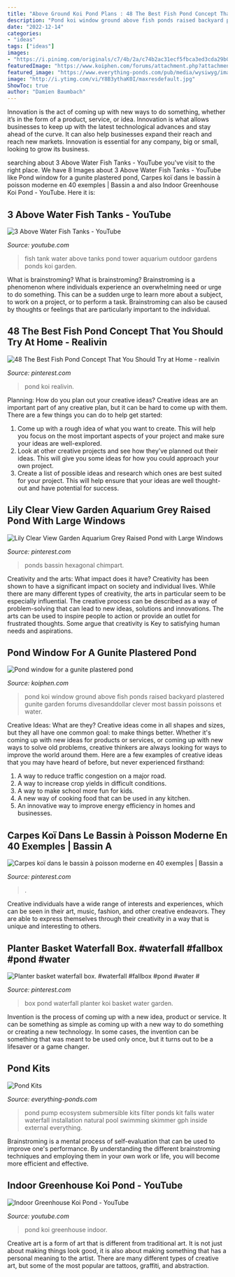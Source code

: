 ```yaml
---
title: "Above Ground Koi Pond Plans : 48 The Best Fish Pond Concept That You Should Try At Home"
description: "Pond koi window ground above fish ponds raised backyard plastered gunite garden forums divesanddollar clever most bassin poissons et water"
date: "2022-12-14"
categories:
- "ideas"
tags: ["ideas"]
images:
- "https://i.pinimg.com/originals/c7/4b/2a/c74b2ac31ecf5fbca3ed3cda29b038bc.jpg"
featuredImage: "https://www.koiphen.com/forums/attachment.php?attachmentid=432458&amp;stc=1&amp;d=1330192395"
featured_image: "https://www.everything-ponds.com/pub/media/wysiwyg/images/pond-drawing-ecosystem-external-filter-submersible-pump.jpg"
image: "http://i.ytimg.com/vi/Y8B3ythaK0I/maxresdefault.jpg"
ShowToc: true
author: "Damien Baumbach"
---
```



Innovation is the act of coming up with new ways to do something, whether it’s in the form of a product, service, or idea. Innovation is what allows businesses to keep up with the latest technological advances and stay ahead of the curve. It can also help businesses expand their reach and reach new markets. Innovation is essential for any company, big or small, looking to grow its business.

	

		
searching about 3 Above Water Fish Tanks - YouTube you've visit to the right place. We have 8 Images about 3 Above Water Fish Tanks - YouTube like Pond window for a gunite plastered pond, Carpes koï dans le bassin à poisson moderne en 40 exemples | Bassin a and also Indoor Greenhouse Koi Pond - YouTube. Here it is:
		
    
## 3 Above Water Fish Tanks - YouTube

<img loading=lazy src="https://i.ytimg.com/vi/WX8sSFahm-A/maxresdefault.jpg" onerror="this.onerror=null;this.src='https://tse2.mm.bing.net/th?id=OIP.f479yLPczaiPtj7TRJPhGQHaEK&amp;pid=15.1';" alt="3 Above Water Fish Tanks - YouTube">

_Source: youtube.com_

>fish tank water above tanks pond tower aquarium outdoor gardens ponds koi garden. 

	

What is brainstroming?
What is brainstroming? Brainstroming is a phenomenon where individuals experience an overwhelming need or urge to do something. This can be a sudden urge to learn more about a subject, to work on a project, or to perform a task. Brainstroming can also be caused by thoughts or feelings that are particularly important to the individual.

    
## 48 The Best Fish Pond Concept That You Should Try At Home - Realivin

<img loading=lazy src="https://i.pinimg.com/originals/c7/4b/2a/c74b2ac31ecf5fbca3ed3cda29b038bc.jpg" onerror="this.onerror=null;this.src='https://tse3.mm.bing.net/th?id=OIP.hYmOd9VCGYsF8UE8IThIKQHaJQ&amp;pid=15.1';" alt="48 The Best Fish Pond Concept That You Should Try at Home - realivin">

_Source: pinterest.com_

>pond koi realivin. 

	

Planning: How do you plan out your creative ideas?
Creative ideas are an important part of any creative plan, but it can be hard to come up with them. 
There are a few things you can do to help get started:

1. Come up with a rough idea of what you want to create. This will help you focus on the most important aspects of your project and make sure your ideas are well-explored. 
2. Look at other creative projects and see how they’ve planned out their ideas. This will give you some ideas for how you could approach your own project. 
3. Create a list of possible ideas and research which ones are best suited for your project. This will help ensure that your ideas are well thought-out and have potential for success.

    
## Lily Clear View Garden Aquarium Grey Raised Pond With Large Windows

<img loading=lazy src="https://i.pinimg.com/736x/ac/d8/d2/acd8d2583cfa831171a25ca84bdb8e87.jpg" onerror="this.onerror=null;this.src='https://tse2.mm.bing.net/th?id=OIP.ckk6t4QUDSh9qUbVJ4fuFgHaFj&amp;pid=15.1';" alt="Lily Clear View Garden Aquarium Grey Raised Pond with Large Windows">

_Source: pinterest.com_

>ponds bassin hexagonal chimpart. 

	

Creativity and the arts: What impact does it have?
Creativity has been shown to have a significant impact on society and individual lives. While there are many different types of creativity, the arts in particular seem to be especially influential. The creative process can be described as a way of problem-solving that can lead to new ideas, solutions and innovations. The arts can be used to inspire people to action or provide an outlet for frustrated thoughts. Some argue that creativity is Key to satisfying human needs and aspirations.

    
## Pond Window For A Gunite Plastered Pond

<img loading=lazy src="https://www.koiphen.com/forums/attachment.php?attachmentid=432458&amp;stc=1&amp;d=1330192395" onerror="this.onerror=null;this.src='https://tse2.mm.bing.net/th?id=OIP.PSehdcfiJMHk4LHfJlSDfAHaE8&amp;pid=15.1';" alt="Pond window for a gunite plastered pond">

_Source: koiphen.com_

>pond koi window ground above fish ponds raised backyard plastered gunite garden forums divesanddollar clever most bassin poissons et water. 

	

Creative Ideas: What are they?
Creative ideas come in all shapes and sizes, but they all have one common goal: to make things better. Whether it's coming up with new ideas for products or services, or coming up with new ways to solve old problems, creative thinkers are always looking for ways to improve the world around them. Here are a few examples of creative ideas that you may have heard of before, but never experienced firsthand: 
1. A way to reduce traffic congestion on a major road.
2. A way to increase crop yields in difficult conditions.
3. A way to make school more fun for kids.
4. A new way of cooking food that can be used in any kitchen.
5. An innovative way to improve energy efficiency in homes and businesses.

    
## Carpes Koï Dans Le Bassin à Poisson Moderne En 40 Exemples | Bassin A

<img loading=lazy src="https://i.pinimg.com/736x/cc/33/6f/cc336f84da74b871f26d9180877f7367--small-back-gardens-koi-pond-design.jpg" onerror="this.onerror=null;this.src='https://tse2.mm.bing.net/th?id=OIP.Ate-qvpPmHb-TJzJIrZl9AHaFi&amp;pid=15.1';" alt="Carpes koï dans le bassin à poisson moderne en 40 exemples | Bassin a">

_Source: pinterest.com_

>. 

	

Creative individuals have a wide range of interests and experiences, which can be seen in their art, music, fashion, and other creative endeavors. They are able to express themselves through their creativity in a way that is unique and interesting to others.

    
## Planter Basket Waterfall Box. #waterfall #fallbox #pond #water #

<img loading=lazy src="https://i.pinimg.com/736x/23/51/67/235167d96a768744fa2bd407c5ad65f0--koi-waterfalls.jpg" onerror="this.onerror=null;this.src='https://tse3.mm.bing.net/th?id=OIP.EvYqNBpKc1yrh31XfTov2wHaLH&amp;pid=15.1';" alt="Planter basket waterfall box. #waterfall #fallbox #pond #water #">

_Source: pinterest.com_

>box pond waterfall planter koi basket water garden. 

	

Invention is the process of coming up with a new idea, product or service. It can be something as simple as coming up with a new way to do something or creating a new technology. In some cases, the invention can be something that was meant to be used only once, but it turns out to be a lifesaver or a game changer.

    
## Pond Kits

<img loading=lazy src="https://www.everything-ponds.com/pub/media/wysiwyg/images/pond-drawing-ecosystem-external-filter-submersible-pump.jpg" onerror="this.onerror=null;this.src='https://tse4.mm.bing.net/th?id=OIP._qB2IZN3P6FtVEpg393I8QHaDz&amp;pid=15.1';" alt="Pond Kits">

_Source: everything-ponds.com_

>pond pump ecosystem submersible kits filter ponds kit falls water waterfall installation natural pool swimming skimmer gph inside external everything. 

	

Brainstroming is a mental process of self-evaluation that can be used to improve one's performance. By understanding the different brainstroming techniques and employing them in your own work or life, you will become more efficient and effective.

    
## Indoor Greenhouse Koi Pond - YouTube

<img loading=lazy src="http://i.ytimg.com/vi/Y8B3ythaK0I/maxresdefault.jpg" onerror="this.onerror=null;this.src='https://tse4.mm.bing.net/th?id=OIP.HS9t4rUul8pKJ-f_ReO6EwHaEK&amp;pid=15.1';" alt="Indoor Greenhouse Koi Pond - YouTube">

_Source: youtube.com_

>pond koi greenhouse indoor. 

	

Creative art is a form of art that is different from traditional art. It is not just about making things look good, it is also about making something that has a personal meaning to the artist. There are many different types of creative art, but some of the most popular are tattoos, graffiti, and abstraction.

